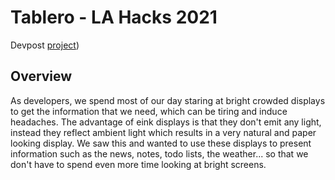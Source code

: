 # Tablero - LA Hacks 2021

Devpost [project](https://devpost.com/software/tablero)) 

## Overview
As developers, we spend most of our day staring at bright crowded displays to get the information that we need, which can be tiring and induce headaches. The advantage of eink displays is that they don't emit any light, instead they reflect ambient light which results in a very natural and paper looking display. We saw this and wanted to use these displays to present information such as the news, notes, todo lists, the weather... so that we don't have to spend even more time looking at bright screens.
